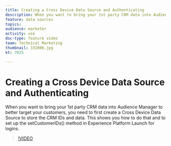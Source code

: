 ```yaml
---
title: Creating a Cross Device Data Source and Authenticating
description: When you want to bring your 1st party CRM data into Audience Manager to better target your customers, you need to first create a Cross Device Data Source to store the CRM IDs and data. This shows you how to do that and to set up the setCustomerIDs() method in Launch for logins.
feature: data sources
topics: 
audience: marketer
activity: use
doc-type: feature video
team: Technical Marketing
thumbnail: 331006.jpg
kt: 7025

---
```


# Creating a Cross Device Data Source and Authenticating

When you want to bring your 1st party CRM data into Audience Manager to better target your customers, you need to first create a Cross Device Data Source to store the CRM IDs and data. This shows you how to do that and to set up the setCustomerIDs() method in Experience Platform Launch for logins.

>[!VIDEO](https://video.tv.adobe.com/v/331006/?quality=12&learn=on)
